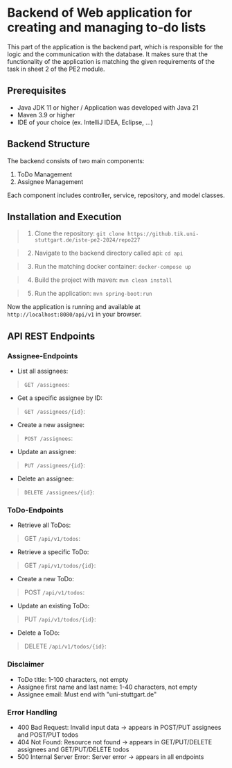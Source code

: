 # Backend of Web application for creating and managing to-do lists

This part of the application is the backend part, which is responsible for the logic and the communication with the database.
It makes sure that the functionality of the application is matching the given requirements of the task in sheet 2 of the PE2 module.
## Prerequisites

- Java JDK 11 or higher / Application was developed with Java 21
- Maven 3.9 or higher
- IDE of your choice (ex. IntelliJ IDEA, Eclipse, ...)

## Backend Structure

The backend consists of two main components:

1. ToDo Management
2. Assignee Management

Each component includes controller, service, repository, and model classes.

## Installation and Execution

>1. Clone the repository: `git clone https://github.tik.uni-stuttgart.de/iste-pe2-2024/repo227`

>2. Navigate to the backend directory called api: `cd api`

>3. Run the matching docker container: `docker-compose up`

>4. Build the project with maven: `mvn clean install`

>5. Run the application: `mvn spring-boot:run`

Now the application is running and available at `http://localhost:8080/api/v1` in your browser.

## API REST Endpoints

### Assignee-Endpoints

- List all assignees:
>`GET /assignees`:
- Get a specific assignee by ID:
>`GET /assignees/{id}`:
- Create a new assignee:
>`POST /assignees`:
- Update an assignee:
>`PUT /assignees/{id}`:
- Delete an assignee:
>`DELETE /assignees/{id}`:


### ToDo-Endpoints
- Retrieve all ToDos:
> GET `/api/v1/todos`:
- Retrieve a specific ToDo:
> GET `/api/v1/todos/{id}`:
- Create a new ToDo:
> POST `/api/v1/todos`:
- Update an existing ToDo:
> PUT `/api/v1/todos/{id}`:
- Delete a ToDo:
> DELETE `/api/v1/todos/{id}`:


### Disclaimer

- ToDo title: 1-100 characters, not empty
- Assignee first name and last name: 1-40 characters, not empty
- Assignee email: Must end with "uni-stuttgart.de"

### Error Handling

- 400 Bad Request: Invalid input data -> appears in POST/PUT assignees and POST/PUT todos
- 404 Not Found: Resource not found -> appears in GET/PUT/DELETE assignees and GET/PUT/DELETE todos
- 500 Internal Server Error: Server error -> appears in all endpoints

